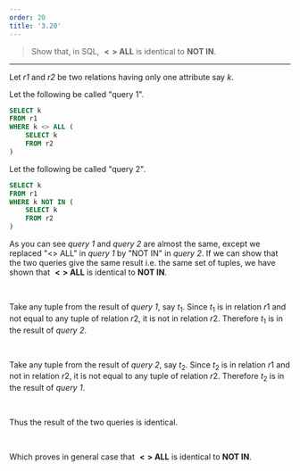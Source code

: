 ```yaml
---
order: 20
title: '3.20'
---
```

> Show that, in SQL, **$<>$ ALL** is identical to **NOT IN**. 

--------------------------------

Let _r1_ and _r2_ be two relations having only one attribute say _k_.

Let the following be called "query 1".

```sql 
SELECT k
FROM r1
WHERE k <> ALL (
    SELECT k
    FROM r2
)
```

Let the following be called "query 2".

```sql 
SELECT k
FROM r1
WHERE k NOT IN (
    SELECT k
    FROM r2
)
```

As you can see _query 1_ and _query 2_ are almost the same, except we replaced "<> ALL"
in _query 1_ by "NOT IN" in _query 2_. If we can show that the two queries give the same
result i.e. the same set of tuples, we have shown that **$<>$ ALL** is identical to **NOT IN**.

<br> 

Take any tuple from the result of _query 1_, say $t_1$. Since $t_1$ is in relation $r1$ and not equal 
to any tuple of relation $r2$, it is not in relation $r2$. Therefore $t_1$ is in the result of _query 2_. 

<br>

Take any tuple from the result of _query 2_, say $t_2$. Since $t_2$ is in relation $r1$ and not in 
relation $r2$, it is not equal to any tuple of relation $r2$. Therefore $t_2$ is in the result of _query 1_. 

<br> 

Thus the result of the two queries is identical. 

<br> 

Which proves in general case that **$<>$ ALL** is identical to **NOT IN**.